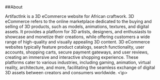 ##About
<p> ArtifactInk is a 3D eCommerce website for African craftwork.  3D eCommerce refers to the online marketplace dedicated to the buying and selling of 3D products, such as models, animations, textures, and digital assets. It provides a platform for 3D artists, designers, and enthusiasts to showcase and monetize their creations, while offering customers a wide range of high-quality and visually appealing 3D content. 3D eCommerce websites typically feature product catalogs, search functionality, user accounts, shopping carts, secure payment gateways, and user reviews, creating an immersive and interactive shopping experience. These platforms cater to various industries, including gaming, animation, virtual reality, architecture, and more, facilitating the seamless exchange of digital 3D assets between creators and consumers worldwide. <\p>

